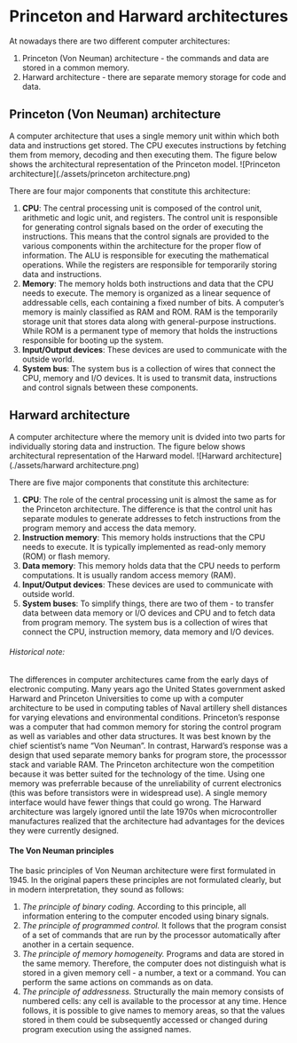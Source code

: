 # Princeton and Harward architectures

At nowadays there are two different computer architectures:
1. Princeton (Von Neuman) architecture - the commands and data are stored in a common memory.
2. Harward architecture - there are separate memory storage for code and data.


## Princeton (Von Neuman) architecture
A computer architecture that uses a single memory unit within which both data and instructions get stored. 
The CPU executes instructions by fetching them from memory, decoding and then executing them. 
The figure below shows the architectural representation of the Princeton model.
![Princeton architecture](./assets/princeton architecture.png)

There are four major components that constitute this architecture:
1. **CPU**: The central processing unit is composed of the control unit, arithmetic and logic unit, and registers. 
The control unit is responsible for generating control signals based on the order of executing the instructions. This means 
that the control signals are provided to the various components within the architecture for the proper flow of information. 
The ALU is responsible for executing the mathematical operations. While the registers are responsible for temporarily storing data and instructions.
2. **Memory**: The memory holds both instructions and data that the CPU needs to execute. The memory is organized as a linear sequence of addressable cells, 
each containing a fixed number of bits. A computer’s memory is mainly classified as RAM and ROM. RAM is the temporarily storage unit that stores data along 
with general-purpose instructions. While ROM is a permanent type of memory that holds the instructions responsible for booting up the system.
3. **Input/Output devices**: These devices are used to communicate with the outside world.
4. **System bus**: The system bus is a collection of wires that connect the CPU, memory and I/O devices. It is used to transmit data, instructions 
and control signals between these components.


## Harward architecture
A computer architecture where the memory unit is dvided into two parts for individually storing data and instruction. 
The figure below shows architectural representation of the Harward model.
![Harward architecture](./assets/harward architecture.png)

There are five major components that constitute this architecture:
1. **CPU**: The role of the central processing unit is almost the same as for the Princeton architecture. The difference is that the control unit has 
separate modules to generate addresses to fetch instructions from the program memory and access the data memory.
2. **Instruction memory**: This memory holds instructions that the CPU needs to execute. It is typically implemented as read-only memory (ROM) or flash memory.
3. **Data memory**: This memory holds data that the CPU needs to perform computations. It is usually random access memory (RAM).
4. **Input/Output devices**: These devices are used to communicate with outside world.
5. **System buses**: To simplify things, there are two of them - to transfer data between data memory or I/O devices and CPU and to fetch data from program memory. 
The system bus is a collection of wires that connect the CPU, instruction memory, data memory and I/O devices.

###### Historical note:
The differences in computer architectures came from the early days of electronic computing. Many years ago the United States government 
asked Harward and Princeton Universities to come up with a computer architecture to be used in computing tables of Naval artillery shell 
distances for varying elevations and environmental conditions. Princeton’s response was a computer that had common memory for storing 
the control program as well as variables and other data structures. It was best known by the chief scientist’s name “Von Neuman”. 
In contrast, Harward’s response was a design that used separate memory banks for program store, the processsor stack and variable RAM. 
The Princeton architecture won the competition because it was better suited for the technology of the time. Using one memory was preferrable 
because of the unreliability of current electronics (this was before transistors were in widespread use). A single memory interface would 
have fewer things that could go wrong. The Harward architecture was largely ignored until the late 1970s when microcontroller manufactures 
realized that the architecture had advantages for the devices they were currently designed.

#### The Von Neuman principles
The basic principles of Von Neuman architecture were first formulated in 1945. In the original papers these principles are not formulated clearly, 
but in modern interpretation, they sound as follows:
1. *The principle of binary coding.* According to this principle, all information entering to the computer encoded using binary signals.
2. *The principle of programmed control.* It follows that the program consist of a set of commands that are run by the processor automatically after 
another in a certain sequence.
3. *The principle of memory homogeneity.* Programs and data are stored in the same memory. Therefore, the computer does not distinguish what is stored 
in a given memory cell - a number, a text or a command. You can perform the same actions on commands as on data.
4. *The principle of addressness.* Structurally the main memory consists of numbered cells: any cell is available to the processor at any time. Hence 
follows, it is possible to give names to memory areas, so that the values stored in them could be subsequently accessed or changed during program 
execution using the assigned names. 
